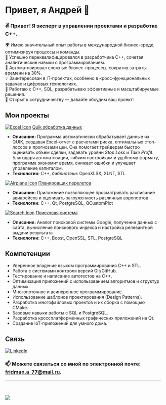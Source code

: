 # Привет, я Андрей 👋

<!-- ![header](https://yourimageurl.com/header.png) -->

### ✌️ Привет! Я эксперт в управлении проектами и разработке C++.  
🌍 Имею значительный опыт работы в международной бизнес-среде, оптимизируя процессы и команды.  
🔄 Успешно переквалифицировался в разработчика C++, сочетая аналитические навыки с программированием.  
🚀 Автоматизировал сложные бизнес-процессы, сократив затраты времени на 30%.  
💡 Заинтересован в IT-проектах, особенно в кросс-функциональных задачах и цифровых технологиях.  
🔧 Работаю с C++, SQL, разрабатываю эффективные и масштабируемые решения.  
📩 Открыт к сотрудничеству — давайте обсудим ваш проект!  


## Мои проекты
[![Excel Icon](https://cdn-icons-png.flaticon.com/32/732/732220.png)](https://github.com/maxx777888/QuikDataCal) [Quik обработка данных](https://github.com/maxx777888/QuikDataCal)  
   - **Описание:** Программа автоматически обрабатывает данные из QUIK, создавая Excel-отчет с расчетами риска, оптимальных стоп-лоссов и прогнозами цен. Она помогает трейдерам быстро оценивать объем сделки, задавать уровни _Stop Loss_ и _Take Profit_. Благодаря автоматизации, гибким настройкам и удобному формату, программа экономит время, снижает ошибки и улучшает управление капиталом. 
   - **Технологии:** C++, _библиотеки:_ OpenXLSX, XLNT, STL

[![Airplane Icon](https://cdn-icons-png.flaticon.com/32/149/149059.png)](https://github.com/maxx777888/QtHomeW/tree/main/CourseProject) [Планировщик перелетов](https://github.com/maxx777888/QtHomeW/tree/main/CourseProject)  
   - **Описание:** Приложение позволяющее просматривать расписание авиарейсов и оценивать загруженность различных аэропортов
   - **Технологии:** C++, Qt, PostgreSQL, QCustomPlot

[![Search Icon](https://cdn-icons-png.flaticon.com/32/622/622669.png)](https://github.com/maxx777888/dpSearchSystem) [Поисковая система](https://github.com/maxx777888/dpSearchSystem)
   - **Описание:** Аналог поисковой системы Google, получение данных с сайта, вычисление поискового индекса и настройка релевантной выдачи результата.
   - **Технологии:** C++, Boost, OpenSSL, STL, PostgreSQL


<!--
## О себе

- 💼 В настоящее время работаю в <Ваша компания>.
- 📫 Можете связаться со мной по электронной почте: <fridman.a_77@mail.ru>.
- 🌐 Посетите мой веб-сайт: [ваш_вебсайт](https://ваш_вебсайт.com).
-->
## Компетенции

*	Уверенное владение языком программирования C++ и STL.
*	Работа с системами контроля версий Git/GitHub.
*	Тестирование и написание автотестов на C++.
*	Оптимизация приложений с использованием алгоритмов и структур данных.
*	Многопоточное и асинхронное программирование.
*	Использование шаблонов проектирования (Design Patterns).
*	Разработка многофайловых проектов и их сборка с помощью CMake.
*	Базовые навыки работы с SQL и PostgreSQL.
*	Разработка кроссплатформенных графических приложений на Qt.
*	Создание IoT-приложений для умного дома.


## Связь

[![LinkedIn](https://yourimageurl.com/linkedin.png)](https://www.linkedin.com/in/ваш_профиль)



### 📫 Можете связаться со мной по электронной почте: <fridman.a_77@mail.ru>.
---
<br></br>
![](https://komarev.com/ghpvc/?username=maxx777888&base=1000&color=brightgreen&style=for-the-badge&label=Просмотров+страницы)


<!--
- 🔭 I’m currently working on ...
- 🌱 I’m currently learning ...
- 👯 I’m looking to collaborate on ...
- 🤔 I’m looking for help with ...
- 💬 Ask me about ...
- 📫 How to reach me: ...
- 😄 Pronouns: ...
- ⚡ Fun fact: ...
-->
